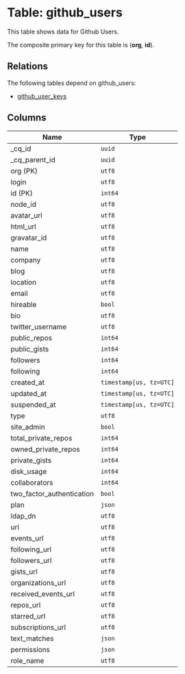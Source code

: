 # Table: github_users

This table shows data for Github Users.

The composite primary key for this table is (**org**, **id**).

## Relations

The following tables depend on github_users:
  - [github_user_keys](github_user_keys.md)

## Columns

| Name          | Type          |
| ------------- | ------------- |
|_cq_id|`uuid`|
|_cq_parent_id|`uuid`|
|org (PK)|`utf8`|
|login|`utf8`|
|id (PK)|`int64`|
|node_id|`utf8`|
|avatar_url|`utf8`|
|html_url|`utf8`|
|gravatar_id|`utf8`|
|name|`utf8`|
|company|`utf8`|
|blog|`utf8`|
|location|`utf8`|
|email|`utf8`|
|hireable|`bool`|
|bio|`utf8`|
|twitter_username|`utf8`|
|public_repos|`int64`|
|public_gists|`int64`|
|followers|`int64`|
|following|`int64`|
|created_at|`timestamp[us, tz=UTC]`|
|updated_at|`timestamp[us, tz=UTC]`|
|suspended_at|`timestamp[us, tz=UTC]`|
|type|`utf8`|
|site_admin|`bool`|
|total_private_repos|`int64`|
|owned_private_repos|`int64`|
|private_gists|`int64`|
|disk_usage|`int64`|
|collaborators|`int64`|
|two_factor_authentication|`bool`|
|plan|`json`|
|ldap_dn|`utf8`|
|url|`utf8`|
|events_url|`utf8`|
|following_url|`utf8`|
|followers_url|`utf8`|
|gists_url|`utf8`|
|organizations_url|`utf8`|
|received_events_url|`utf8`|
|repos_url|`utf8`|
|starred_url|`utf8`|
|subscriptions_url|`utf8`|
|text_matches|`json`|
|permissions|`json`|
|role_name|`utf8`|